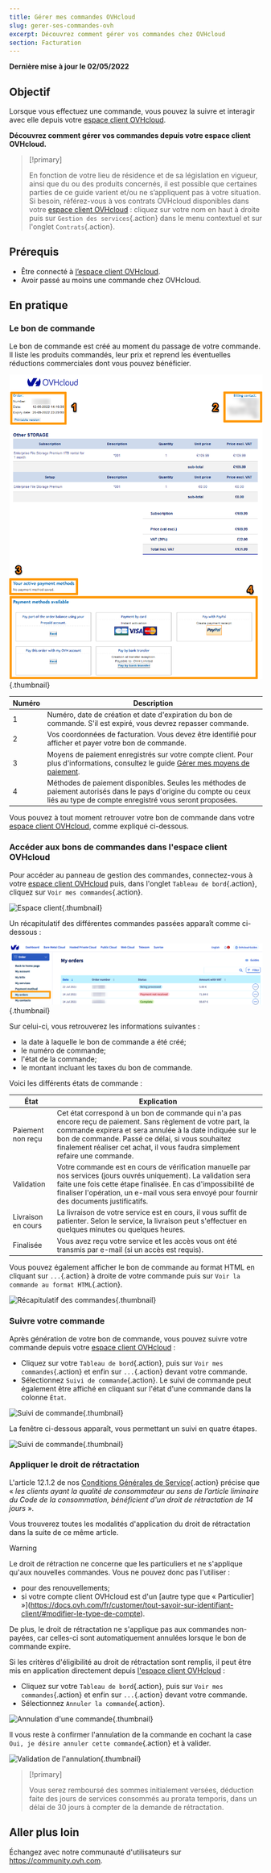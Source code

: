```yaml
---
title: Gérer mes commandes OVHcloud
slug: gerer-ses-commandes-ovh
excerpt: Découvrez comment gérer vos commandes chez OVHcloud
section: Facturation
---
```


**Dernière mise à jour le 02/05/2022**

## Objectif

Lorsque vous effectuez une commande, vous pouvez la suivre et interagir avec elle depuis votre [espace client OVHcloud](https://www.ovh.com/auth/?action=gotomanager&from=https://www.ovh.com/fr/&ovhSubsidiary=fr).

**Découvrez comment gérer vos commandes depuis votre espace client OVHcloud.**

> [!primary]
>
> En fonction de votre lieu de résidence et de sa législation en vigueur, ainsi que du ou des produits concernés, il est possible que certaines parties de ce guide varient et/ou ne s’appliquent pas à votre situation. Si besoin, référez-vous à vos contrats OVHcloud disponibles dans votre [espace client OVHcloud](https://www.ovh.com/auth/?action=gotomanager&from=https://www.ovh.com/fr/&ovhSubsidiary=fr) : cliquez sur votre nom en haut à droite puis sur `Gestion des services`{.action} dans le menu contextuel et sur l'onglet `Contrats`{.action}.
>

## Prérequis

- Être connecté à [l’espace client OVHcloud](https://www.ovh.com/auth/?action=gotomanager&from=https://www.ovh.com/fr/&ovhSubsidiary=fr).
- Avoir passé au moins une commande chez OVHcloud.

## En pratique

### Le bon de commande

Le bon de commande est créé au moment du passage de votre commande. Il liste les produits commandés, leur prix et reprend les éventuelles réductions commerciales dont vous pouvez bénéficier.

![Bon de commande OVH](images/order01.png){.thumbnail}

|Numéro|Description|
|---|---|
|1|Numéro, date de création et date d'expiration du bon de commande. S'il est expiré, vous devrez repasser commande.|
|2|Vos coordonnées de facturation. Vous devez être identifié pour afficher et payer votre bon de commande.|
|3|Moyens de paiement enregistrés sur votre compte client. Pour plus d'informations, consultez le guide [Gérer mes moyens de paiement](https://docs.ovh.com/fr/billing/manage-payment-methods/).|
|4|Méthodes de paiement disponibles. Seules les méthodes de paiement autorisés dans le pays d'origine du compte ou ceux liés au type de compte enregistré vous seront proposées.|

Vous pouvez à tout moment retrouver votre bon de commande dans votre [espace client OVHcloud](https://www.ovh.com/auth/?action=gotomanager&from=https://www.ovh.com/fr/&ovhSubsidiary=fr), comme expliqué ci-dessous.

### Accéder aux bons de commandes dans l'espace client OVHcloud

Pour accéder au panneau de gestion des commandes, connectez-vous à votre [espace client OVHcloud](https://www.ovh.com/auth/?action=gotomanager&from=https://www.ovh.com/fr/&ovhSubsidiary=fr) puis, dans l'onglet `Tableau de bord`{.action}, cliquez sur `Voir mes commandes`{.action}.

![Espace client](images/huborders.png){.thumbnail}

Un récapitulatif des différentes commandes passées apparaît comme ci-dessous :

![Récapitulatif des commandes](images/order03.png){.thumbnail}

Sur celui-ci, vous retrouverez les informations suivantes :

- la date à laquelle le bon de commande a été créé;
- le numéro de commande;
- l'état de la commande;
- le montant incluant les taxes du bon de commande.

Voici les différents états de commande :

|État|Explication|
|---|---|
|Paiement non reçu|Cet état correspond à un bon de commande qui n'a pas encore reçu de paiement. Sans règlement de votre part, la commande expirera et sera annulée à la date indiquée sur le bon de commande. Passé ce délai, si vous souhaitez finalement réaliser cet achat, il vous faudra simplement refaire une commande.|
|Validation|Votre commande est en cours de vérification manuelle par nos services (jours ouvrés uniquement). La validation sera faite une fois cette étape finalisée. En cas d'impossibilité de finaliser l'opération, un e-mail vous sera envoyé pour fournir des documents justificatifs.|
|Livraison en cours|La livraison de votre service est en cours, il vous suffit de patienter. Selon le service, la livraison peut s'effectuer en quelques minutes ou quelques heures.|
|Finalisée|Vous avez reçu votre service et les accès vous ont été transmis par e-mail (si un accès est requis).|

Vous pouvez également afficher le bon de commande au format HTML en cliquant sur `...`{.action} à droite de votre commande puis sur `Voir la commande au format HTML`{.action}.

![Récapitulatif des commandes](images/order04.png){.thumbnail}

### Suivre votre commande

Après génération de votre bon de commande, vous pouvez suivre votre commande depuis votre [espace client OVHcloud](https://www.ovh.com/auth/?action=gotomanager&from=https://www.ovh.com/fr/&ovhSubsidiary=fr) :

* Cliquez sur votre `Tableau de bord`{.action}, puis sur `Voir mes commandes`{.action} et enfin sur `...`{.action} devant votre commande.
* Sélectionnez `Suivi de commande`{.action}. Le suivi de commande peut également être affiché en cliquant sur l'état d'une commande dans la colonne `État`.

![Suivi de commande](images/order05b.png){.thumbnail}

La fenêtre ci-dessous apparaît, vous permettant un suivi en quatre étapes.

![Suivi de commande](images/order06.png){.thumbnail}

### Appliquer le droit de rétractation

L'article 12.1.2 de nos [Conditions Générales de Service](https://www.ovh.com/fr/support/documents_legaux/conditions%20generales%20de%20service.pdf){.action} précise que « *les clients ayant la qualité de consommateur au sens de l’article liminaire du Code de la consommation, bénéficient d'un droit de rétractation de 14 jours* ».

Vous trouverez toutes les modalités d'application du droit de rétractation dans la suite de ce même article.

> [!warning]
>
> Le droit de rétraction ne concerne que les particuliers et ne s'applique qu'aux nouvelles commandes. Vous ne pouvez donc pas l'utiliser :
>
> - pour des renouvellements;
> - si votre compte client OVHcloud est d'un [autre type que « Particulier] »](https://docs.ovh.com/fr/customer/tout-savoir-sur-identifiant-client/#modifier-le-type-de-compte).
>
> De plus, le droit de rétractation ne s'applique pas aux commandes non-payées, car celles-ci sont automatiquement annulées lorsque le bon de commande expire.
>

Si les critères d'éligibilité au droit de rétractation sont remplis, il peut être mis en application directement depuis [l'espace client OVHcloud](https://www.ovh.com/auth/?action=gotomanager&from=https://www.ovh.com/fr/&ovhSubsidiary=fr) :

* Cliquez sur votre `Tableau de bord`{.action}, puis sur `Voir mes commandes`{.action} et enfin sur `...`{.action} devant votre commande.
* Sélectionnez `Annuler la commande`{.action}.

![Annulation d'une commande](images/cancelorder1.png){.thumbnail}

Il vous reste à confirmer l'annulation de la commande en cochant la case `Oui, je désire annuler cette commande`{.action} et à valider.

![Validation de l'annulation](images/cancelorder2.png){.thumbnail}

> [!primary]
>
> Vous serez remboursé des sommes initialement versées, déduction faite des jours de services consommés au prorata temporis, dans un délai de 30 jours à compter de la demande de rétractation.
>

## Aller plus loin

Échangez avec notre communauté d'utilisateurs sur <https://community.ovh.com>.
